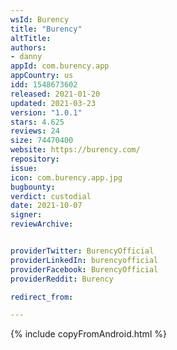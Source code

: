 ```yaml
---
wsId: Burency
title: "Burency"
altTitle: 
authors:
- danny
appId: com.burency.app
appCountry: us
idd: 1548673602
released: 2021-01-20
updated: 2021-03-23
version: "1.0.1"
stars: 4.625
reviews: 24
size: 74470400
website: https://burency.com/
repository: 
issue: 
icon: com.burency.app.jpg
bugbounty: 
verdict: custodial
date: 2021-10-07
signer: 
reviewArchive:


providerTwitter: BurencyOfficial
providerLinkedIn: burencyofficial
providerFacebook: BurencyOfficial
providerReddit: Burency

redirect_from:

---
```


{% include copyFromAndroid.html %}

